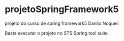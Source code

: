 # projetoSpringFramework5
projeto do curso de spring framework5 Danilo Noqueli

Basta executar o projeto no STS Spring tool suite
